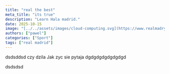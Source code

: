 ```yaml
---
title: "real the best"
meta_title: "its true"
description: "Learn Hala madrid."
date: 2025-10-15
image: "[../../assets/images/cloud-computing.svg](https://www.realmadryt.pl/static/images/photo/c3217ac0-ae8b-437d-94e5-4adabc2ccd2b.png)"
authors: ["pawel"]
categories: ["Sport"]
tags: ["real madrid"]
---
```


dsdsddsd
czy dzila
Jak zyc sie pytaja
dgdgdgdgdgdgdgd

dsdsdsd